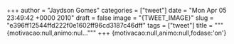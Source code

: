 
+++
author = "Jaydson Gomes"
categories = ["tweet"]
date = "Mon Apr 05 23:49:42 +0000 2010"
draft = false
image = "{TWEET_IMAGE}"
slug = "e396ff12544ffd222f0e1602ff96cd3187c46dff"
tags = ["tweet"]
title = """{motivacao:null,animo:nul..."""
+++
{motivacao:null,animo:null,fodase:'on'}
